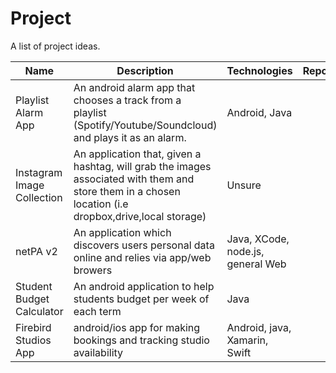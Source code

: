 # Project
A list of project ideas.

| Name | Description | Technologies | Repository |
|------|-------------|--------------|------------|
| Playlist Alarm App | An android alarm app that chooses a track from a playlist (Spotify/Youtube/Soundcloud) and plays it as an alarm. | Android, Java |
| Instagram Image Collection | An application that, given a hashtag, will grab the images associated with them and store them in a chosen location (i.e dropbox,drive,local storage) | Unsure|
| netPA v2 | An application which discovers users personal data online and relies via app/web browers | Java, XCode, node.js, general Web|
| Student Budget Calculator | An android application to help students budget per week of each term | Java|
| Firebird Studios App | android/ios app for making bookings and tracking studio availability | Android, java, Xamarin, Swift| 
